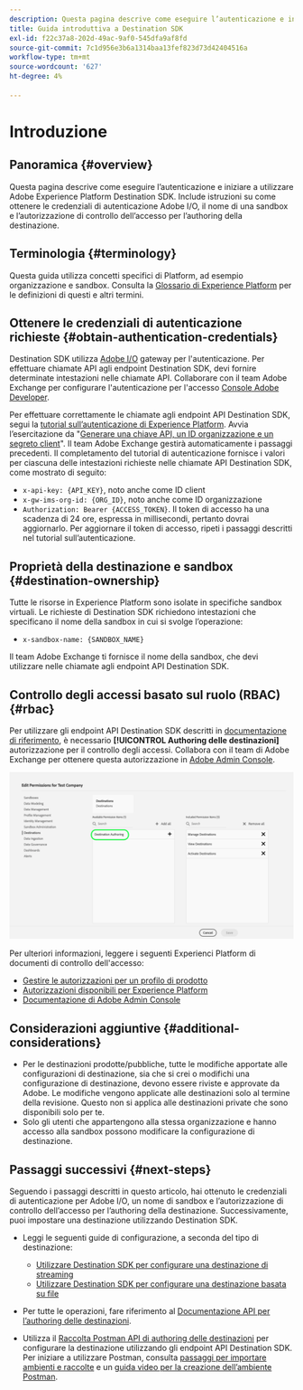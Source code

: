 ```yaml
---
description: Questa pagina descrive come eseguire l’autenticazione e iniziare a utilizzare Adobe Experience Platform Destination SDK. Include istruzioni su come ottenere le credenziali di autenticazione Adobe I/O, il nome di una sandbox e l’autorizzazione di controllo dell’accesso per l’authoring della destinazione.
title: Guida introduttiva a Destination SDK
exl-id: f22c37a8-202d-49ac-9af0-545dfa9af8fd
source-git-commit: 7c1d956e3b6a1314baa13fef823d73d42404516a
workflow-type: tm+mt
source-wordcount: '627'
ht-degree: 4%

---
```


# Introduzione

## Panoramica {#overview}

Questa pagina descrive come eseguire l’autenticazione e iniziare a utilizzare Adobe Experience Platform Destination SDK. Include istruzioni su come ottenere le credenziali di autenticazione Adobe I/O, il nome di una sandbox e l’autorizzazione di controllo dell’accesso per l’authoring della destinazione.

## Terminologia {#terminology}

Questa guida utilizza concetti specifici di Platform, ad esempio organizzazione e sandbox. Consulta la [Glossario di Experience Platform](https://experienceleague.adobe.com/docs/experience-platform/landing/glossary.html?lang=it) per le definizioni di questi e altri termini.

## Ottenere le credenziali di autenticazione richieste {#obtain-authentication-credentials}

Destination SDK utilizza [Adobe I/O](https://www.adobe.io/) gateway per l&#39;autenticazione. Per effettuare chiamate API agli endpoint Destination SDK, devi fornire determinate intestazioni nelle chiamate API. Collaborare con il team Adobe Exchange per configurare l&#39;autenticazione per l&#39;accesso [Console Adobe Developer](https://developer.adobe.com/console).

Per effettuare correttamente le chiamate agli endpoint API Destination SDK, segui la [tutorial sull’autenticazione di Experience Platform](https://experienceleague.adobe.com/docs/experience-platform/landing/platform-apis/api-authentication.html). Avvia l’esercitazione da &quot;[Generare una chiave API, un ID organizzazione e un segreto client](https://experienceleague.adobe.com/docs/experience-platform/landing/platform-apis/api-authentication.html#api-ims-secret)&quot;. Il team Adobe Exchange gestirà automaticamente i passaggi precedenti. Il completamento del tutorial di autenticazione fornisce i valori per ciascuna delle intestazioni richieste nelle chiamate API Destination SDK, come mostrato di seguito:

* `x-api-key: {API_KEY}`, noto anche come ID client
* `x-gw-ims-org-id: {ORG_ID}`, noto anche come ID organizzazione
* `Authorization: Bearer {ACCESS_TOKEN}`. Il token di accesso ha una scadenza di 24 ore, espressa in millisecondi, pertanto dovrai aggiornarlo. Per aggiornare il token di accesso, ripeti i passaggi descritti nel tutorial sull’autenticazione.

<!--

### Obtain `Authorization: Bearer {ACCESS_TOKEN}`

To obtain the `{ACCESS_TOKEN}`, you must generate a JWT token and exchange it for the access token. Follow the steps below:

1. Follow the instructions in the [Generate JWT section](https://www.adobe.io/apis/experienceplatform/console/docs.html#!AdobeDocs/adobeio-console/master/credentials.md) in the credentials guide.
2. Follow the instructions in [Step 3: try it](https://www.adobe.io/authentication/auth-methods.html#!AdobeDocs/adobeio-auth/master/AuthenticationOverview/ServiceAccountIntegration.md) in the Service account connection guide.

You now have the required authentication headers `x-api-key: {API_KEY}`, `x-gw-ims-org-id: {ORG_ID}`, and `Authorization: Bearer {ACCESS_TOKEN}`.

>[!NOTE]
>
>The access token has an expiration time of 24 hours, expressed in milliseconds, so you will have to refresh it. To refresh the access token, repeat the steps outlined in this section.

-->

## Proprietà della destinazione e sandbox {#destination-ownership}

Tutte le risorse in Experience Platform sono isolate in specifiche sandbox virtuali. Le richieste di Destination SDK richiedono intestazioni che specificano il nome della sandbox in cui si svolge l’operazione:

* `x-sandbox-name: {SANDBOX_NAME}`

Il team Adobe Exchange ti fornisce il nome della sandbox, che devi utilizzare nelle chiamate agli endpoint API Destination SDK.

## Controllo degli accessi basato sul ruolo (RBAC) {#rbac}

Per utilizzare gli endpoint API Destination SDK descritti in [documentazione di riferimento](functionality/configuration-options.md), è necessario **[!UICONTROL Authoring delle destinazioni]** autorizzazione per il controllo degli accessi. Collabora con il team di Adobe Exchange per ottenere questa autorizzazione in [Adobe Admin Console](https://adminconsole.adobe.com/).

![Autorizzazione di authoring delle destinazioni](./assets/destination-authoring-permission.png)

Per ulteriori informazioni, leggere i seguenti Experienci Platform di documenti di controllo dell&#39;accesso:

* [Gestire le autorizzazioni per un profilo di prodotto](/help/access-control/ui/permissions.md)
* [Autorizzazioni disponibili per Experience Platform](/help/access-control/home.md#permissions)
* [Documentazione di Adobe Admin Console](https://helpx.adobe.com/it/enterprise/using/admin-console.html)

## Considerazioni aggiuntive {#additional-considerations}

* Per le destinazioni prodotte/pubbliche, tutte le modifiche apportate alle configurazioni di destinazione, sia che si crei o modifichi una configurazione di destinazione, devono essere riviste e approvate da Adobe. Le modifiche vengono applicate alle destinazioni solo al termine della revisione. Questo non si applica alle destinazioni private che sono disponibili solo per te.
* Solo gli utenti che appartengono alla stessa organizzazione e hanno accesso alla sandbox possono modificare la configurazione di destinazione.

## Passaggi successivi {#next-steps}

Seguendo i passaggi descritti in questo articolo, hai ottenuto le credenziali di autenticazione per Adobe I/O, un nome di sandbox e l’autorizzazione di controllo dell’accesso per l’authoring della destinazione. Successivamente, puoi impostare una destinazione utilizzando Destination SDK.

* Leggi le seguenti guide di configurazione, a seconda del tipo di destinazione:

   * [Utilizzare Destination SDK per configurare una destinazione di streaming](guides/configure-destination-instructions.md)
   * [Utilizzare Destination SDK per configurare una destinazione basata su file](guides/configure-file-based-destination-instructions.md)

* Per tutte le operazioni, fare riferimento al [Documentazione API per l’authoring delle destinazioni](https://www.adobe.io/experience-platform-apis/references/destination-authoring/).
* Utilizza il [Raccolta Postman API di authoring delle destinazioni](https://github.com/adobe/experience-platform-postman-samples/blob/master/apis/experience-platform/Destination%20Authoring%20API.postman_collection.json) per configurare la destinazione utilizzando gli endpoint API Destination SDK. Per iniziare a utilizzare Postman, consulta [passaggi per importare ambienti e raccolte](https://learning.postman.com/docs/getting-started/importing-and-exporting-data/) e un [guida video per la creazione dell’ambiente Postman](https://video.tv.adobe.com/v/28832).
